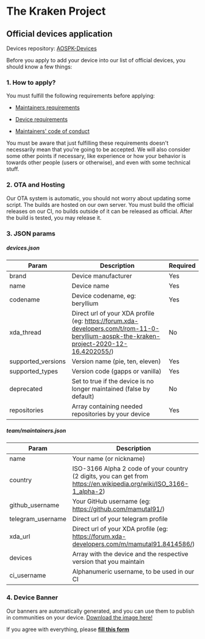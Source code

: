 # The Kraken Project
## Official devices application

Devices repository: [AOSPK-Devices](https://github.com/AOSPK-Devices)

Before you apply to add your device into our list of official devices, you should know a few things:

### 1. How to apply?

You must fulfill the following requirements before applying:

- [Maintainers requirements](https://github.com/AOSPK/docs/blob/master/maintainers_requirements.md)

- [Device requirements](https://github.com/AOSPK/docs/blob/master/device_requirements.md)

- [Maintainers' code of conduct](https://github.com/AOSPK/docs/blob/master/maintainers_code_of_conduct.md)

You must be aware that just fulfilling these requirements doesn't necessarily mean that you're going to be accepted. We will also consider some other points if necessary, like experience or how your behavior is towards other people (users or otherwise), and even with some technical stuff.

### 2. OTA and Hosting

Our OTA system is automatic, you should not worry about updating some script. The builds are hosted on our own server. You must build the official releases on our CI, no builds outside of it can be released as official. After the build is tested, you may release it.

### 3. JSON params

##### devices.json
| Param | Description | Required |
|--|--|--|
| brand | Device manufacturer | Yes |
| name | Device name | Yes |
| codename | Device codename, eg: beryllium | Yes |
| xda_thread | Direct url of your XDA profile (eg: https://forum.xda-developers.com/t/rom-11-0-beryllium-aospk-the-kraken-project-2020-12-16.4202055/) | No |
| supported_versions | Version name (pie, ten, eleven) | Yes |
| supported_types | Version code (gapps or vanilla) | Yes |
| deprecated | Set to true if the device is no longer maintained (false by default) | No |
| repositories | Array containing needed repositories by your device | Yes |

##### team/maintainers.json
| Param | Description | Required |
|--|--|--|
| name | Your name (or nickname) | Yes |
| country | ISO-3166 Alpha 2 code of your country (2 digits, you can get from https://en.wikipedia.org/wiki/ISO_3166-1_alpha-2) | Yes |
| github_username | Your GitHub username (eg: https://github.com/mamutal91/) | Yes |
| telegram_username | Direct url of your telegram profile | No |
| xda_url | Direct url of your XDA profile (eg: https://forum.xda-developers.com/m/mamutal91.8414586/) | No |
| devices | Array with the device and the respective version that you maintain | Yes |
| ci_username | Alphanumeric username, to be used in our CI | Yes |

### 4. Device Banner

Our banners are automatically generated, and you can use them to publish in communities on your device. [Download the image here!](https://github.com/AOSPK/official_devices/tree/master/images/banners)

If you agree with everything, please [**fill this form**](https://github.com/AOSPK/official_devices/issues/new/choose)
